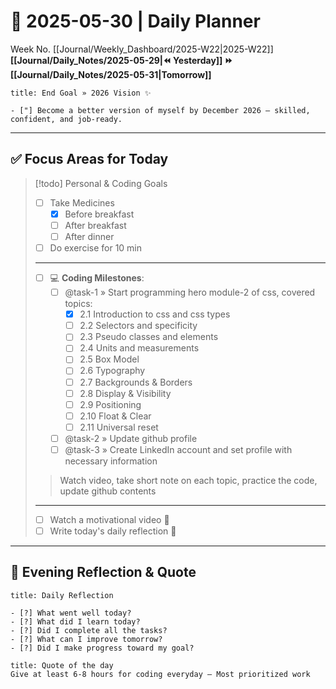 # 🌼 **2025-05-30** | Daily Planner

Week No. [[Journal/Weekly_Dashboard/2025-W22|2025-W22]]
**[[Journal/Daily_Notes/2025-05-29|⏪ Yesterday]] ⏩ [[Journal/Daily_Notes/2025-05-31|Tomorrow]]**

```ad-important
title: End Goal » 2026 Vision ✨

- ["] Become a better version of myself by December 2026 — skilled, confident, and job-ready.
```

---
## ✅ Focus Areas for Today

> [!todo] Personal & Coding Goals
> - [ ] Take Medicines
> 	- [x] Before breakfast
> 	- [ ] After breakfast
> 	- [ ] After dinner
> - [ ] Do exercise for 10 min
> ---
> - [ ] 💻 **Coding Milestones**:
> 	- [ ] @task-1 » Start programming hero module-2 of css, covered topics:
> 		- [x] 2.1 Introduction to css and css types
> 		- [ ] 2.2 Selectors and specificity
> 		- [ ] 2.3 Pseudo classes and elements
> 		- [ ] 2.4 Units and measurements
> 		- [ ] 2.5 Box Model
> 		- [ ] 2.6 Typography
> 		- [ ] 2.7 Backgrounds & Borders
> 		- [ ] 2.8 Display & Visibility
> 		- [ ] 2.9 Positioning
> 		- [ ] 2.10 Float & Clear
> 		- [ ] 2.11 Universal reset
> 	- [ ] @task-2 » Update github profile
> 	- [ ] @task-3 » Create LinkedIn account and set profile with necessary information
> 	      
> > Watch video, take short note on each topic, practice the code, update github contents
> ---
> - [ ] Watch a motivational video 🎥
> - [ ] Write today's daily reflection 📝

---
## 🌻 Evening Reflection & Quote

```ad-summary
title: Daily Reflection

- [?] What went well today?  
- [?] What did I learn today?  
- [?] Did I complete all the tasks?  
- [?] What can I improve tomorrow?  
- [?] Did I make progress toward my goal?  

```

```ad-quote
title: Quote of the day
Give at least 6-8 hours for coding everyday — Most prioritized work
``` 
